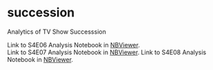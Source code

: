 # succession
Analytics of TV Show Successsion

Link to S4E06 Analysis Notebook in [NBViewer](https://nbviewer.org/github/MauroDelNook/succession/blob/main/succession_4x06_text_analysis.ipynb).  
Link to S4E07 Analysis Notebook in [NBViewer](https://nbviewer.org/github/MauroDelNook/succession/blob/main/succession_4x07_text_analysis.ipynb).
Link to S4E08 Analysis Notebook in [NBViewer](https://nbviewer.org/github/MauroDelNook/succession/blob/main/succession_4x08_text_analysis.ipynb).
